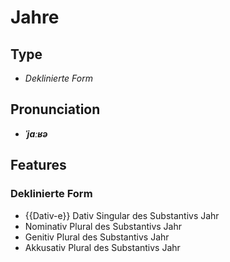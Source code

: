 # Jahre
## Type
- _Deklinierte Form_
## Pronunciation
- **_ˈjaːʁə_**
## Features
### Deklinierte Form
- {{Dativ-e}} Dativ Singular des Substantivs Jahr
- Nominativ Plural des Substantivs Jahr
- Genitiv Plural des Substantivs Jahr
- Akkusativ Plural des Substantivs Jahr
